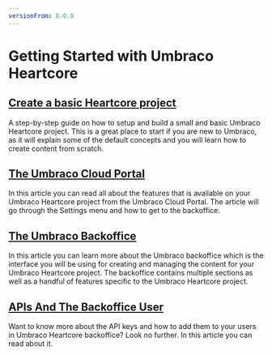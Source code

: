 ```yaml
---
versionFrom: 8.0.0
---
```


# Getting Started with Umbraco Heartcore

## [Create a basic Heartcore project](Creating-a-Heartcore-project)

A step-by-step guide on how to setup and build a small and basic Umbraco Heartcore project. This is a great place to start if you are new to Umbraco, as it will explain some of the default concepts and you will learn how to create content from scratch.

## [The Umbraco Cloud Portal](The-Cloud-Portal)
In this article you can read all about the features that is available on your Umbraco Heartcore project from the Umbraco Cloud Portal. The article will go through the Settings menu and how to get to the backoffice.

## [The Umbraco Backoffice](The-Umbraco-Backoffice)

In this article you can learn more about the Umbraco backoffice which is the interface you will be using for creating and managing the content for your Umbraco Heartcore project. The backoffice contains multiple sections as well as a handful of features specific to the Umbraco Heartcore project.

## [APIs And The Backoffice User](Backoffice-Users-and-API-Keys)
Want to know more about the API keys and how to add them to your users in Umbraco Heartcore backoffice? Look no further. In this article you can read about it.
